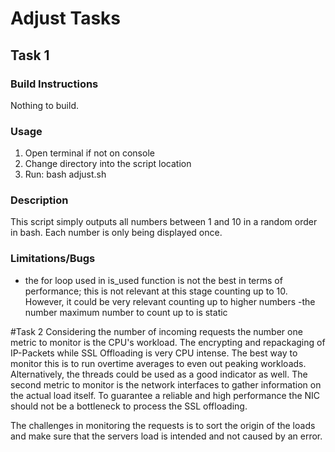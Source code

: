 # Adjust Tasks

## Task 1
### Build Instructions
Nothing to build.

### Usage
1. Open terminal if not on console
2. Change directory into the script location 
3.  Run:
		bash adjust.sh

### Description
This script simply outputs all numbers between 1 and 10 in a random order in bash. Each number is only being displayed once.

### Limitations/Bugs 
- the for loop used in is_used function is not the best in terms of performance; this is not relevant at this stage counting up to 10. However, it could be very relevant counting up to higher numbers
-the number maximum number to count up to is static



#Task 2
Considering the number of incoming requests the number one metric to monitor is the CPU's workload. The encrypting and repackaging of IP-Packets while SSL Offloading is very CPU intense.  The best way to monitor this is to run overtime averages to even out peaking workloads. Alternatively, the threads could be used as a good indicator as well.
The second metric to monitor is the network interfaces to gather information on the actual load itself. To guarantee a reliable and high performance the NIC should not be a bottleneck to process the SSL offloading.

The challenges in monitoring the requests is to sort the origin of the loads and make sure that the servers load is intended and not caused by an error.

